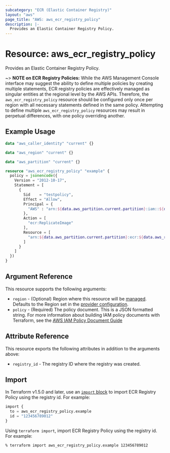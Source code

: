 ```yaml
---
subcategory: "ECR (Elastic Container Registry)"
layout: "aws"
page_title: "AWS: aws_ecr_registry_policy"
description: |-
  Provides an Elastic Container Registry Policy.
---
```


# Resource: aws_ecr_registry_policy

Provides an Elastic Container Registry Policy.

~> **NOTE on ECR Registry Policies:** While the AWS Management Console interface may suggest the ability to define multiple policies by creating multiple statements, ECR registry policies are effectively managed as singular entities at the regional level by the AWS APIs. Therefore, the `aws_ecr_registry_policy` resource should be configured only once per region with all necessary statements defined in the same policy. Attempting to define multiple `aws_ecr_registry_policy` resources may result in perpetual differences, with one policy overriding another.

## Example Usage

```terraform
data "aws_caller_identity" "current" {}

data "aws_region" "current" {}

data "aws_partition" "current" {}

resource "aws_ecr_registry_policy" "example" {
  policy = jsonencode({
    Version = "2012-10-17",
    Statement = [
      {
        Sid    = "testpolicy",
        Effect = "Allow",
        Principal = {
          "AWS" : "arn:${data.aws_partition.current.partition}:iam::${data.aws_caller_identity.current.account_id}:root"
        },
        Action = [
          "ecr:ReplicateImage"
        ],
        Resource = [
          "arn:${data.aws_partition.current.partition}:ecr:${data.aws_region.current.region}:${data.aws_caller_identity.current.account_id}:repository/*"
        ]
      }
    ]
  })
}
```

## Argument Reference

This resource supports the following arguments:

* `region` - (Optional) Region where this resource will be [managed](https://docs.aws.amazon.com/general/latest/gr/rande.html#regional-endpoints). Defaults to the Region set in the [provider configuration](https://registry.terraform.io/providers/hashicorp/aws/latest/docs#aws-configuration-reference).
* `policy` - (Required) The policy document. This is a JSON formatted string. For more information about building IAM policy documents with Terraform, see the [AWS IAM Policy Document Guide](https://learn.hashicorp.com/terraform/aws/iam-policy)

## Attribute Reference

This resource exports the following attributes in addition to the arguments above:

* `registry_id` - The registry ID where the registry was created.

## Import

In Terraform v1.5.0 and later, use an [`import` block](https://developer.hashicorp.com/terraform/language/import) to import ECR Registry Policy using the registry id. For example:

```terraform
import {
  to = aws_ecr_registry_policy.example
  id = "123456789012"
}
```

Using `terraform import`, import ECR Registry Policy using the registry id. For example:

```console
% terraform import aws_ecr_registry_policy.example 123456789012
```
